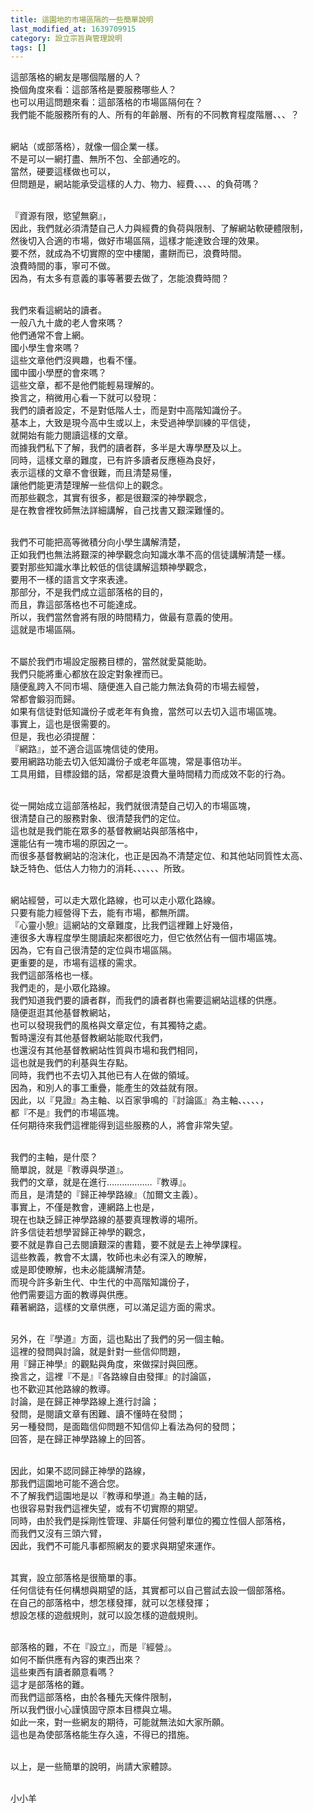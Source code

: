 ```yaml
---
title: 這園地的市場區隔的一些簡單說明
last_modified_at: 1639709915
category: 設立宗旨與管理說明
tags: []
---
```


<p>這部落格的網友是哪個階層的人？<br>
換個角度來看：這部落格是要服務哪些人？<br>
也可以用這問題來看：這部落格的市場區隔何在？&nbsp;<br>
我們能不能服務所有的人、所有的年齡層、所有的不同教育程度階層、、、？</p>

<p><br>
網站（或部落格），就像一個企業一樣。<br>
不是可以一網打盡、無所不包、全部通吃的。<br>
當然，硬要這樣做也可以，<br>
但問題是，網站能承受這樣的人力、物力、經費、、、、的負荷嗎？</p>

<p><br>
『資源有限，慾望無窮』，<br>
因此，我們就必須清楚自己人力與經費的負荷與限制、了解網站軟硬體限制，<br>
然後切入合適的市場，做好市場區隔，這樣才能達致合理的效果。<br>
要不然，就成為不切實際的空中樓閣，畫餅而已，浪費時間。<br>
浪費時間的事，寧可不做。<br>
因為，有太多有意義的事等著要去做了，怎能浪費時間？</p>

<p><br>
我們來看這網站的讀者。<br>
一般八九十歲的老人會來嗎？<br>
他們通常不會上網。<br>
國小學生會來嗎？<br>
這些文章他們沒興趣，也看不懂。<br>
國中國小學歷的會來嗎？<br>
這些文章，都不是他們能輕易理解的。<br>
換言之，稍微用心看一下就可以發現：<br>
我們的讀者設定，不是對低階人士，而是對中高階知識份子。<br>
基本上，大致是現今高中生或以上，未受過神學訓練的平信徒，<br>
就開始有能力閱讀這樣的文章。<br>
而據我們私下了解，我們的讀者群，多半是大專學歷及以上。<br>
同時，這樣文章的難度，已有許多讀者反應極為良好，<br>
表示這樣的文章不會很難，而且清楚易懂，<br>
讓他們能更清楚理解一些信仰上的觀念。<br>
而那些觀念，其實有很多，都是很艱深的神學觀念，<br>
是在教會裡牧師無法詳細講解，自己找書又艱深難懂的。</p>

<p><br>
我們不可能把高等微積分向小學生講解清楚，<br>
正如我們也無法將艱深的神學觀念向知識水準不高的信徒講解清楚一樣。<br>
要對那些知識水準比較低的信徒講解這類神學觀念，<br>
要用不一樣的語言文字來表達。<br>
那部分，不是我們成立這部落格的目的，<br>
而且，靠這部落格也不可能達成。<br>
所以，我們當然會將有限的時間精力，做最有意義的使用。<br>
這就是市場區隔。</p>

<p><br>
不屬於我們市場設定服務目標的，當然就愛莫能助。<br>
我們只能將重心都放在設定對象裡而已。<br>
隨便亂跨入不同市場、隨便進入自己能力無法負荷的市場去經營，<br>
常都會鍛羽而歸。<br>
如果有信徒對低知識份子或老年有負擔，當然可以去切入這市場區塊。<br>
事實上，這也是很需要的。<br>
但是，我也必須提醒：<br>
『網路』，並不適合這區塊信徒的使用。<br>
要用網路功能去切入低知識份子或老年區塊，常是事倍功半。<br>
工具用錯，目標設錯的話，常都是浪費大量時間精力而成效不彰的行為。</p>

<p><br>
從一開始成立這部落格起，我們就很清楚自己切入的市場區塊，<br>
很清楚自己的服務對象、很清楚我們的定位。<br>
這也就是我們能在眾多的基督教網站與部落格中，<br>
還能佔有一塊市場的原因之一。<br>
而很多基督教網站的泡沫化，也正是因為不清楚定位、和其他站同質性太高、<br>
缺乏特色、低估人力物力的消耗、、、、、、所致。</p>

<p><br>
網站經營，可以走大眾化路線，也可以走小眾化路線。<br>
只要有能力經營得下去，能有市場，都無所謂。<br>
『心靈小憩』這網站的文章難度，比我們這裡難上好幾倍，<br>
連很多大專程度學生閱讀起來都很吃力，但它依然佔有一個市場區塊。<br>
因為，它有自己很清楚的定位與市場區隔。<br>
更重要的是，市場有這樣的需求。<br>
我們這部落格也一樣。<br>
我們走的，是小眾化路線。<br>
我們知道我們要的讀者群，而我們的讀者群也需要這網站這樣的供應。<br>
隨便逛逛其他基督教網站，<br>
也可以發現我們的風格與文章定位，有其獨特之處。<br>
暫時還沒有其他基督教網站能取代我們，<br>
也還沒有其他基督教網站性質與市場和我們相同，<br>
這也就是我們的利基與生存點。<br>
同時，我們也不去切入其他已有人在做的領域。<br>
因為，和別人的事工重疊，能產生的效益就有限。<br>
因此，以『見證』為主軸、以百家爭鳴的『討論區』為主軸、、、、、，<br>
都『不是』我們的市場區塊。<br>
任何期待來我們這裡能得到這些服務的人，將會非常失望。</p>

<p><br>
我們的主軸，是什麼？<br>
簡單說，就是『教導與學道』。<br>
我們的文章，就是在進行………………『教導』。<br>
而且，是清楚的『歸正神學路線』（加爾文主義）。<br>
事實上，不僅是教會，連網路上也是，<br>
現在也缺乏歸正神學路線的基要真理教導的場所。<br>
許多信徒若想學習歸正神學的觀念，<br>
要不就是靠自己去閱讀艱深的書籍，要不就是去上神學課程。<br>
這些教義，教會不太講，牧師也未必有深入的瞭解，<br>
或是即使瞭解，也未必能講解清楚。<br>
而現今許多新生代、中生代的中高階知識份子，<br>
他們需要這方面的教導與供應。<br>
藉著網路，這樣的文章供應，可以滿足這方面的需求。</p>

<p><br>
另外，在『學道』方面，這也點出了我們的另一個主軸。<br>
這裡的發問與討論，就是針對一些信仰問題，<br>
用『歸正神學』的觀點與角度，來做探討與回應。<br>
換言之，這裡『不是』『各路線自由發揮』的討論區，<br>
也不歡迎其他路線的教導。<br>
討論，是在歸正神學路線上進行討論；<br>
發問，是閱讀文章有困難、讀不懂時在發問；<br>
另一種發問，是面臨信仰問題不知信仰上看法為何的發問；<br>
回答，是在歸正神學路線上的回答。</p>

<p><br>
因此，如果不認同歸正神學的路線，<br>
那我們這園地可能不適合您。<br>
不了解我們這園地是以『教導和學道』為主軸的話，<br>
也很容易對我們這裡失望，或有不切實際的期望。<br>
同時，由於我們是採剛性管理、非屬任何營利單位的獨立性個人部落格，<br>
而我們又沒有三頭六臂，<br>
因此，我們不可能凡事都照網友的要求與期望來運作。</p>

<p><br>
其實，設立部落格是很簡單的事。<br>
任何信徒有任何構想與期望的話，其實都可以自己嘗試去設一個部落格。<br>
在自己的部落格中，想怎樣發揮，就可以怎樣發揮；<br>
想設怎樣的遊戲規則，就可以設怎樣的遊戲規則。</p>

<p><br>
部落格的難，不在『設立』，而是『經營』。<br>
如何不斷供應有內容的東西出來？<br>
這些東西有讀者願意看嗎？<br>
這才是部落格的難。<br>
而我們這部落格，由於各種先天條件限制，<br>
所以我們很小心謹慎固守原本目標與立場。<br>
如此一來，對一些網友的期待，可能就無法如大家所願。<br>
這也是為使部落格能生存久遠，不得已的措施。</p>

<p><br>
以上，是一些簡單的說明，尚請大家體諒。</p>

<p><br>
小小羊</p>

